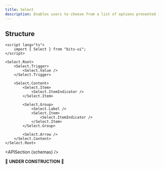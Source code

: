 ```yaml
---
title: Select
description: Enables users to choose from a list of options presented in a dropdown.
---
```


<script>
	import { APISection, ComponentPreview, SelectDemo } from '@/components'
	export let schemas;
</script>

<ComponentPreview name="select-demo" comp="Select">

<SelectDemo slot="preview" />

</ComponentPreview>

## Structure

```svelte
<script lang="ts">
	import { Select } from "bits-ui";
</script>

<Select.Root>
	<Select.Trigger>
		<Select.Value />
	</Select.Trigger>

	<Select.Content>
		<Select.Item>
			<Select.ItemIndicator />
		</Select.Item>

		<Select.Group>
			<Select.Label />
			<Select.Item>
				<Select.ItemIndicator />
			</Select.Item>
		</Select.Group>

		<Select.Arrow />
	</Select.Content>
</Select.Root>
```

<APISection {schemas} />

🚧 **UNDER CONSTRUCTION** 🚧
